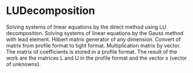# LUDecomposition
Solving systems of linear equations by the direct method using LU decomposition.
Solving systems of linear equations by the Gauss method with lead element.
Hilbert matrix generator of any dimension.
Convert of matrix from profile format to tight format.
Multiplication matrix by vector.
The matrix of coefficients is stored in a profile format. 
The result of the work are the matrices L and U in the profile format and the vector x (vector of unknowns).
